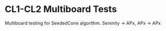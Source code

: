 # CL1-CL2 Multiboard Tests
Multiboard testing for SeededCone algorithm. Serenity -> APx, APx -> APx
